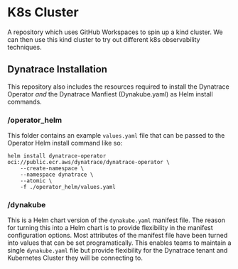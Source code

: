 # K8s Cluster

A repository which uses GitHub Workspaces to spin up a kind cluster.
We can then use this kind cluster to try out different k8s observability techniques.

## Dynatrace Installation

This repository also includes the resources required to install the Dynatrace Operator
*and* the Dynatrace Manfiest (Dynakube.yaml) as Helm install commands.

### /operator_helm

This folder contains an example `values.yaml` file that can be passed to the Operator
Helm install command like so:

```
helm install dynatrace-operator oci://public.ecr.aws/dynatrace/dynatrace-operator \
    --create-namespace \
    --namespace dynatrace \
    --atomic \
    -f ./operator_helm/values.yaml
```

### /dynakube

This is a Helm chart version of the `dynakube.yaml` manifest file.  The reason for turning this
into a Helm chart is to provide flexibility in the manifest configuration options.  Most attributes
of the manifest file have been turned into values that can be set programatically.  This
enables teams to maintain a single `dynakube.yaml` file but provide flexibility for the Dynatrace
tenant and Kubernetes Cluster they will be connecting to.